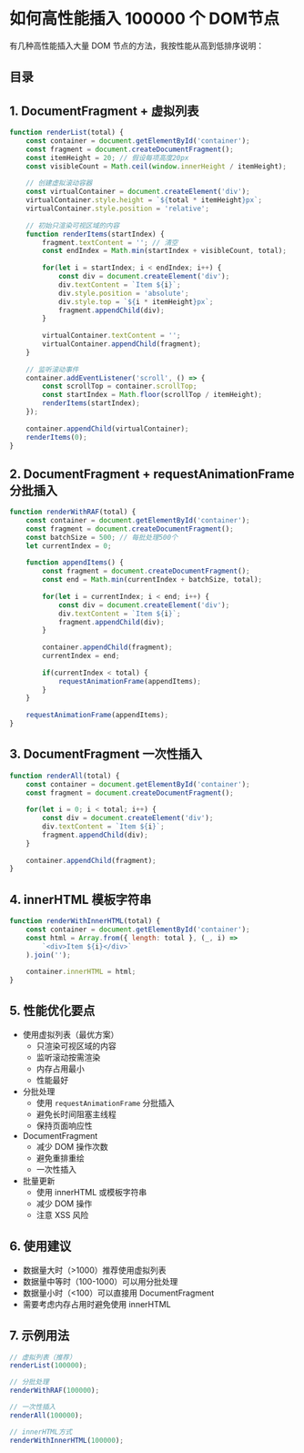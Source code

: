 
# 如何高性能插入 100000 个 DOM节点


有几种高性能插入大量 DOM 节点的方法，我按性能从高到低排序说明：


## 目录
<!-- toc -->
 ## 1. DocumentFragment + 虚拟列表 

```javascript
function renderList(total) {
    const container = document.getElementById('container');
    const fragment = document.createDocumentFragment();
    const itemHeight = 20; // 假设每项高度20px
    const visibleCount = Math.ceil(window.innerHeight / itemHeight);
    
    // 创建虚拟滚动容器
    const virtualContainer = document.createElement('div');
    virtualContainer.style.height = `${total * itemHeight}px`;
    virtualContainer.style.position = 'relative';
    
    // 初始只渲染可视区域的内容
    function renderItems(startIndex) {
        fragment.textContent = ''; // 清空
        const endIndex = Math.min(startIndex + visibleCount, total);
        
        for(let i = startIndex; i < endIndex; i++) {
            const div = document.createElement('div');
            div.textContent = `Item ${i}`;
            div.style.position = 'absolute';
            div.style.top = `${i * itemHeight}px`;
            fragment.appendChild(div);
        }
        
        virtualContainer.textContent = '';
        virtualContainer.appendChild(fragment);
    }
    
    // 监听滚动事件
    container.addEventListener('scroll', () => {
        const scrollTop = container.scrollTop;
        const startIndex = Math.floor(scrollTop / itemHeight);
        renderItems(startIndex);
    });
    
    container.appendChild(virtualContainer);
    renderItems(0);
}
```

## 2. DocumentFragment + requestAnimationFrame 分批插入

```javascript hl:14,17
function renderWithRAF(total) {
    const container = document.getElementById('container');
    const fragment = document.createDocumentFragment();
    const batchSize = 500; // 每批处理500个
    let currentIndex = 0;
    
    function appendItems() {
        const fragment = document.createDocumentFragment();
        const end = Math.min(currentIndex + batchSize, total);
        
        for(let i = currentIndex; i < end; i++) {
            const div = document.createElement('div');
            div.textContent = `Item ${i}`;
            fragment.appendChild(div);
        }
        
        container.appendChild(fragment);
        currentIndex = end;
        
        if(currentIndex < total) {
            requestAnimationFrame(appendItems);
        }
    }
    
    requestAnimationFrame(appendItems);
}
```

## 3. DocumentFragment 一次性插入

```javascript hl:3,8,11
function renderAll(total) {
    const container = document.getElementById('container');
    const fragment = document.createDocumentFragment();
    
    for(let i = 0; i < total; i++) {
        const div = document.createElement('div');
        div.textContent = `Item ${i}`;
        fragment.appendChild(div);
    }
    
    container.appendChild(fragment);
}
```

## 4. innerHTML 模板字符串

```javascript
function renderWithInnerHTML(total) {
    const container = document.getElementById('container');
    const html = Array.from({ length: total }, (_, i) => 
        `<div>Item ${i}</div>`
    ).join('');
    
    container.innerHTML = html;
}
```

## 5. 性能优化要点

- 使用虚拟列表（最优方案）
	- 只渲染可视区域的内容
	- 监听滚动按需渲染
	- 内存占用最小
	- 性能最好
- 分批处理
	- 使用 `requestAnimationFrame` 分批插入
	- 避免长时间阻塞主线程
	- 保持页面响应性
- DocumentFragment
	- 减少 DOM 操作次数
	- 避免重排重绘
	- 一次性插入
- 批量更新
	- 使用 innerHTML 或模板字符串
	- 减少 DOM 操作
	- 注意 XSS 风险

## 6. 使用建议

- 数据量大时（>1000）推荐使用虚拟列表
- 数据量中等时（100-1000）可以用分批处理
- 数据量小时（<100）可以直接用 DocumentFragment
- 需要考虑内存占用时避免使用 innerHTML

## 7. 示例用法

```javascript
// 虚拟列表（推荐）
renderList(100000);

// 分批处理
renderWithRAF(100000);

// 一次性插入
renderAll(100000);

// innerHTML方式
renderWithInnerHTML(100000);
```

